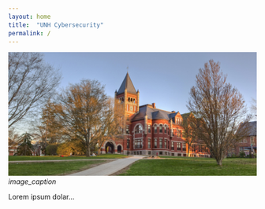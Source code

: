 ```yaml
---
layout: home
title:  "UNH Cybersecurity"
permalink: /
---
```


![](../assets/images/header.jpg)
*image_caption*

Lorem ipsum dolar...

